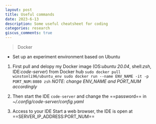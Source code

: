 ```yaml
---
layout: post
title: Useful commands
date: 2023-6-13
description: Some useful cheatsheet for coding
categories: research
giscus_comments: true
---
```

> Docker
- Set up an experiment environment based on Ubuntu
1. First pull and delopy my Docker image (OS:_ubuntu 20.04_, shell:_zsh_, IDE:_code-server_) from Docker hub
`
sudo docker pull winstonli96/ubuntu_env
sudo docker run --name ENV_NAME -it -p PORT_NUM:8080 zsh
`
_NOTE: change ENV_NAME and PORT_NUM accordingly_

2. Then start the IDE
`
code-server
`
and change the ==password== in _~/.config/code-server/config.yaml_

3. Access to your IDE
Start a web browser, the IDE is open at ==SERVER_IP_ADDRESS:PORT_NUM==

